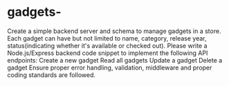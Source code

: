 # gadgets-

Create a simple backend server and schema to manage gadgets in a store. Each gadget can have but not limited to name, category, release year, status(indicating whether it's available or checked out).
Please write a Node.js/Express backend code snippet to implement the following API endpoints:
Create a new gadget
Read all gadgets
Update a gadget 
Delete a gadget 
Ensure proper error handling, validation, middleware and proper coding standards are followed.